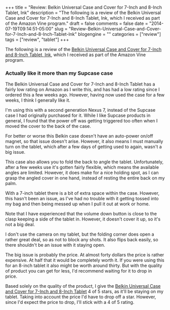 +++
title = "Review: Belkin Universal Case and Cover for 7-Inch and 8-Inch Tablet, Ink"
description = "The following is a review of the Belkin Universal Case and Cover for 7-Inch and 8-Inch Tablet, Ink, which I received as part of the Amazon Vine program."
draft = false
comments = false
date = "2014-07-19T09:14:51-05:00"
slug = "Review-Belkin-Universal-Case-and-Cover-for-7-Inch-and-8-Inch-Tablet-Ink"
blogengine = ""
categories = ["review"]
tags = ["review", "tablet"]
+++

<div class="note"><p>The following is a review of the <a href="http://www.amazon.com/gp/product/B00JKM0EQE?tag=strivinglifen-20" rel="external">Belkin Universal Case and Cover for 7-Inch and 8-Inch Tablet, Ink</a>, which I received as part of the Amazon Vine program.</p></div>

<h3>Actually like it more than my Supcase case</h3>

<p>The Belkin Universal Case and Cover for 7-Inch and 8-Inch Tablet has a fairly low rating on Amazon as I write this, and has had a low rating since I ordered this a few weeks ago. However, having now used the case for a few weeks, I think I generally like it.</p>

<p>I'm using this with a second generation Nexus 7, instead of the Supcase case I had originally purchased for it. While I like Supcase products in general, I found that the power off was getting triggered too often when I moved the cover to the back of the case.</p>

<p>For better or worse this Belkin case doesn't have an auto-power on/off magnet, so that issue doesn't arise. However, it also means I must manually turn on the tablet, which after a few days of getting used to again, wasn't a big issue.</p>

<p>This case also allows you to fold the back to angle the tablet. Unfortunately, after a few weeks use it's gotten fairly flexible, which means the available angles are limited. However, it does make for a nice holding spot, as I can grasp the angled cover in one hand, instead of resting the entire back on my palm.</p>

<p>With a 7-inch tablet there is a bit of extra space within the case. However, this hasn't been an issue, as I've had no trouble with it getting tossed into my bag and then being messed up when I pull it out at work or home.</p>

<p>Note that I have experienced that the volume down button is close to the clasp keeping a side of the tablet in. However, it doesn't cover it up, so it's not a big deal.</p>

<p>I don't use the camera on my tablet, but the folding corner does open a rather great deal, so as not to block any shots. It also flips back easily, so there shouldn't be an issue with it staying open.</p>

<p>The big issue is probably the price. At almost forty dollars the price is rather expensive. At half that it would be completely worth it. If you were using this for an 8-inch tablet it also might be worth around thirty. But with the quality of product you can get for less, I'd recommend waiting for it to drop in price.</p>

<p>Based solely on the quality of the product, I give the <a href="http://www.amazon.com/gp/product/B00JKM0EQE?tag=strivinglifen-20" rel="external">Belkin Universal Case and Cover for 7-Inch and 8-Inch Tablet</a> 4 of 5 stars, as it'll be staying on my tablet. Taking into account the price I'd have to drop off a star. However, since I'd expect the price to drop, I'll stick with a 4 of 5 rating.</p>
